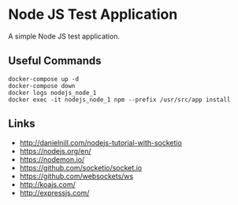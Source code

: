 # Node JS Test Application
A simple Node JS test application.

## Useful Commands
```
docker-compose up -d
docker-compose down
docker logs nodejs_node_1
docker exec -it nodejs_node_1 npm --prefix /usr/src/app install
```

## Links
- http://danielnill.com/nodejs-tutorial-with-socketio
- https://nodejs.org/en/
- https://nodemon.io/
- https://github.com/socketio/socket.io
- https://github.com/websockets/ws
- http://koajs.com/
- http://expressjs.com/
